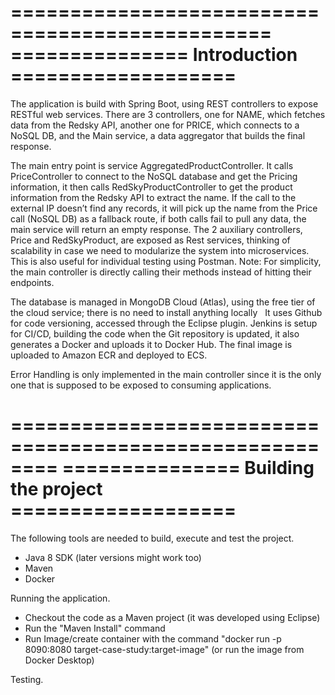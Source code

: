 ================================================
=============== Introduction ===================
================================================

The application is build with Spring Boot, using REST controllers to expose RESTful web services.
There are 3 controllers, one for NAME, which fetches data from the Redsky API, another one for PRICE, which connects to a NoSQL DB, and the Main service, a data aggregator that builds the final response.

The main entry point is service AggregatedProductController. It calls PriceController to connect to the NoSQL database and get the Pricing information, it then calls RedSkyProductController to get the product information from the Redsky API to extract the name. If the call to the external IP doesn’t find any records, it will pick up the name from the Price call (NoSQL DB) as a fallback route, if both calls fail to pull any data, the main service will return an empty response.
The 2 auxiliary controllers, Price and RedSkyProduct, are exposed as Rest services, thinking of scalability in case we need to modularize the system into microservices. This is also useful for individual testing using Postman.
Note: For simplicity, the main controller is directly calling their methods instead of hitting their endpoints.

The database is managed in MongoDB Cloud (Atlas), using the free tier of the cloud service; there is no need to install anything locally
 
It uses Github for code versioning, accessed through the Eclipse plugin. Jenkins is setup for CI/CD, building the code when the Git repository is updated, it also generates a Docker and uploads it to Docker Hub. The final image is uploaded to Amazon ECR and deployed to ECS.

Error Handling is only implemented in the main controller since it is the only one that is supposed to be exposed to consuming applications.

========================================================
=============== Building the project ===================
========================================================

The following tools are needed to build, execute and test the project.
- Java 8 SDK (later versions might work too)
- Maven
- Docker

Running the application.
- Checkout the code as a Maven project (it was developed using Eclipse)
- Run the "Maven Install" command
- Run Image/create container with the command "docker run -p 8090:8080 target-case-study:target-image" (or run the image from Docker Desktop)

Testing.